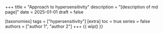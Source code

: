+++
title = "Approach to hypersensitivity"
description = "[description of md page]"
date = 2025-01-01
draft = false

[taxonomies]
tags = ["hypersensitivity"]
[extra]
toc = true
series = false
authors = ["author 1", "author 2"]
+++
{{ wip() }}

</br>
</br>

<div class="blur-container">

</div>
